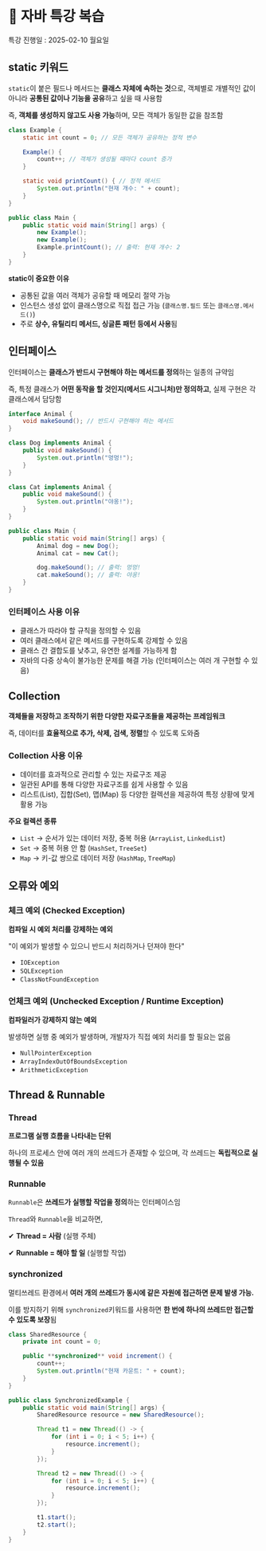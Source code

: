 # 🍇 자바 특강 복습
특강 진행일 : 2025-02-10 월요일
## static 키워드

`static`이 붙은 필드나 메서드는 **클래스 자체에 속하는 것**으로, 객체별로 개별적인 값이 아니라 **공통된 값이나 기능을 공유**하고 싶을 때 사용함

즉, **객체를 생성하지 않고도 사용 가능**하며, 모든 객체가 동일한 값을 참조함

```java
class Example {
    static int count = 0; // 모든 객체가 공유하는 정적 변수

    Example() {
        count++; // 객체가 생성될 때마다 count 증가
    }

    static void printCount() { // 정적 메서드
        System.out.println("현재 개수: " + count);
    }
}

public class Main {
    public static void main(String[] args) {
        new Example();
        new Example();
        Example.printCount(); // 출력: 현재 개수: 2
    }
}
```

**static이 중요한 이유**

- 공통된 값을 여러 객체가 공유할 때 메모리 절약 가능
- 인스턴스 생성 없이 클래스명으로 직접 접근 가능 (`클래스명.필드` 또는 `클래스명.메서드()`)
- 주로 **상수, 유틸리티 메서드, 싱글톤 패턴 등에서 사용**됨

## 인터페이스

인터페이스는 **클래스가 반드시 구현해야 하는 메서드를 정의**하는 일종의 규약임

즉, 특정 클래스가 **어떤 동작을 할 것인지(메서드 시그니처)만 정의하고**, 실제 구현은 각 클래스에서 담당함

```java
interface Animal {
    void makeSound(); // 반드시 구현해야 하는 메서드
}

class Dog implements Animal {
    public void makeSound() {
        System.out.println("멍멍!");
    }
}

class Cat implements Animal {
    public void makeSound() {
        System.out.println("야옹!");
    }
}

public class Main {
    public static void main(String[] args) {
        Animal dog = new Dog();
        Animal cat = new Cat();

        dog.makeSound(); // 출력: 멍멍!
        cat.makeSound(); // 출력: 야옹!
    }
}
```

### 인터페이스 사용 이유

- 클래스가 따라야 할 규칙을 정의할 수 있음
- 여러 클래스에서 같은 메서드를 구현하도록 강제할 수 있음
- 클래스 간 결합도를 낮추고, 유연한 설계를 가능하게 함
- 자바의 다중 상속이 불가능한 문제를 해결 가능 (인터페이스는 여러 개 구현할 수 있음)

## Collection

**객체들을 저장하고 조작하기 위한 다양한 자료구조들을 제공하는 프레임워크**

즉, 데이터를 **효율적으로 추가, 삭제, 검색, 정렬**할 수 있도록 도와줌

### Collection 사용 이유

- 데이터를 효과적으로 관리할 수 있는 자료구조 제공
- 일관된 API를 통해 다양한 자료구조를 쉽게 사용할 수 있음
- 리스트(List), 집합(Set), 맵(Map) 등 다양한 컬렉션을 제공하여 특정 상황에 맞게 활용 가능

**주요 컬렉션 종류**

- `List` → 순서가 있는 데이터 저장, 중복 허용 (`ArrayList`, `LinkedList`)
- `Set` → 중복 허용 안 함 (`HashSet`, `TreeSet`)
- `Map` → 키-값 쌍으로 데이터 저장 (`HashMap`, `TreeMap`)

## 오류와 예외

### 체크 예외 (Checked Exception)

**컴파일 시 예외 처리를 강제하는 예외**

"이 예외가 발생할 수 있으니 반드시 처리하거나 던져야 한다"

- `IOException`
- `SQLException`
- `ClassNotFoundException`

### 언체크 예외 (Unchecked Exception / Runtime Exception)

**컴파일러가 강제하지 않는 예외**

발생하면 실행 중 예외가 발생하며, 개발자가 직접 예외 처리를 할 필요는 없음

- `NullPointerException`
- `ArrayIndexOutOfBoundsException`
- `ArithmeticException`

## Thread & Runnable

### Thread

**프로그램 실행 흐름을 나타내는 단위**

하나의 프로세스 안에 여러 개의 쓰레드가 존재할 수 있으며, 각 쓰레드는 **독립적으로 실행될 수 있음**

### Runnable

`Runnable`은 **쓰레드가 실행할 작업을 정의**하는 인터페이스임

`Thread`와 `Runnable`을 비교하면,

✔ **Thread = 사람** (실행 주체)

✔ **Runnable = 해야 할 일** (실행할 작업)

### synchronized

멀티쓰레드 환경에서 **여러 개의 쓰레드가 동시에 같은 자원에 접근하면 문제 발생 가능.**

이를 방지하기 위해 `synchronized`키워드를 사용하면 **한 번에 하나의 쓰레드만 접근할 수 있도록 보장**됨

```java
class SharedResource {
    private int count = 0;

    public **synchronized** void increment() {
        count++;
        System.out.println("현재 카운트: " + count);
    }
}

public class SynchronizedExample {
    public static void main(String[] args) {
        SharedResource resource = new SharedResource();

        Thread t1 = new Thread(() -> {
            for (int i = 0; i < 5; i++) {
                resource.increment();
            }
        });

        Thread t2 = new Thread(() -> {
            for (int i = 0; i < 5; i++) {
                resource.increment();
            }
        });

        t1.start();
        t2.start();
    }
}
```
